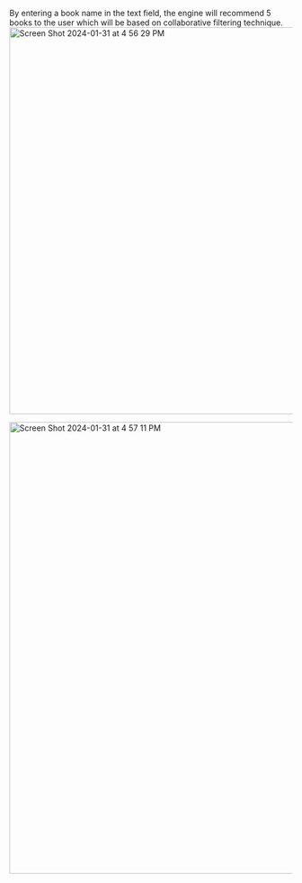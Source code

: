 By entering a book name in the text field, the engine will recommend 5 books to the user which will be based on collaborative filtering technique.
<img width="687" alt="Screen Shot 2024-01-31 at 4 56 29 PM" src="https://github.com/sofiahalima/recommendation-systems/assets/26790739/345dd2f2-f6a9-47ff-9851-5c4ed91087bf">

<img width="802" alt="Screen Shot 2024-01-31 at 4 57 11 PM" src="https://github.com/sofiahalima/recommendation-systems/assets/26790739/9932f835-27f1-444c-9ea7-7d08102122ea">
